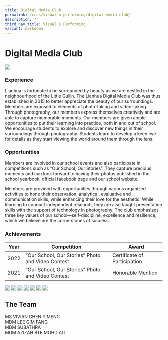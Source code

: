 ```yaml
---
title: Digital Media Club
permalink: /ccas/visual-n-performing/digital-media-club/
description: ""
third_nav_title: Visual & Performing
variant: markdown
---
```

# **Digital Media Club**

![](/images/CCAs/Digital%20Media%20Club/reupload%20image%201.jpg)

### Experience

Lianhua is fortunate to be surrounded by beauty as we are nestled in the neighbourhood of the Little Guilin. The Lianhua Digital Media Club was thus established in 2015 to better appreciate the beauty of our surroundings. Members are exposed to elements of photo-taking and video-taking. Through photography, our members express themselves creatively and are able to capture memorable moments. Our members are given ample opportunities to put their learning into practice, both in and out of school. We encourage students to explore and discover new things in their surroundings through photography. Students learn to develop a keen eye for details as they start viewing the world around them through the lens.

### Opportunities

Members are involved in our school events and also participate in competitions such as “Our School, Our Stories”. They capture precious moments and can look forward to having their photos published in the school yearbook, official facebook page and our school website.

Members are provided with opportunities through various organized activities to hone their observation, analytical, evaluative and communication skills, while enhancing their love for the aesthetic. While learning to conduct independent research, they are also taught presentation skills with the support of technology in photography. The club emphasizes three key values of our school—self-discipline, excellence and resilience, which we believe are the cornerstones of success.

 
### Achievements



| Year | Competition | Award |
| -------- | -------- | -------- |
| 2022     | “Our School, Our Stories”&nbsp;Photo and Video Contest     | Certificate of Participation     |
| 2021     | “Our School, Our Stories”&nbsp;Photo and Video Contest     | Honorable Mention     |

![](/images/CCAs/Digital%20Media%20Club/osos1pic.jpg)
![](/images/CCAs/Digital%20Media%20Club/osos2pic.jpg)
![](/images/CCAs/Digital%20Media%20Club/osos3pic.jpg)
![](/images/CCAs/Digital%20Media%20Club/event1.jpg)
![](/images/CCAs/Digital%20Media%20Club/event2.jpg)
![](/images/CCAs/Digital%20Media%20Club/event3.jpg)
![](/images/CCAs/Digital%20Media%20Club/event4.jpg)


## The Team

MS VIVIAN CHEN YIMENG<br>
MDM LEE GIM FANG<br>
MDM SUBATHRA<br>
MDM AZIZAH BTE MOHD ALI